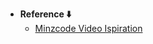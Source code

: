 - **Reference ⬇️**
  - [Minzcode Video Ispiration](https://youtu.be/ZH1h0rMunm8?si=YUMyTD4SrXKvY_9p)
